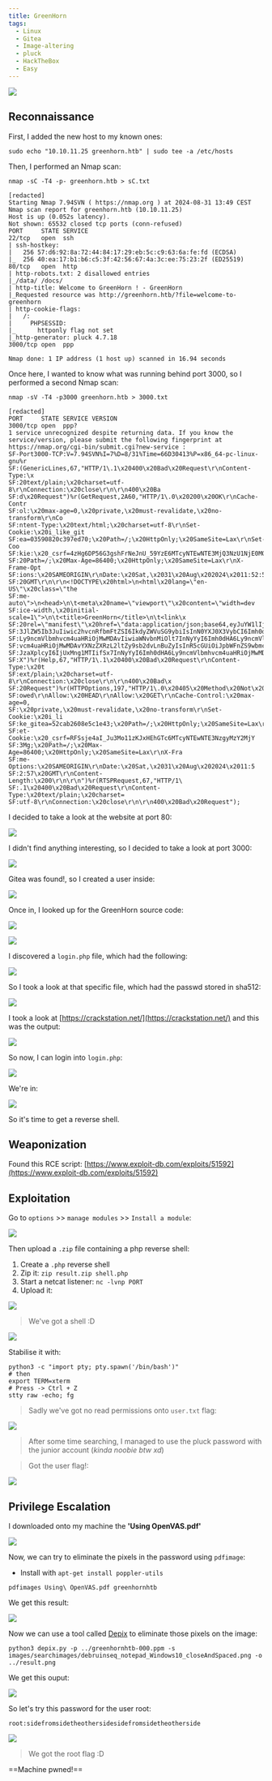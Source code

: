 ```yaml
---
title: GreenHorn
tags:
  - Linux
  - Gitea
  - Image-altering
  - pluck
  - HackTheBox
  - Easy
---
```

![](Pasted%20image%2020240831134445.png)

## Reconnaissance

First, I added the new host to my known ones:

```shell
sudo echo "10.10.11.25 greenhorn.htb" | sudo tee -a /etc/hosts
```

Then, I performed an Nmap scan:

```shell
nmap -sC -T4 -p- greenhorn.htb > sC.txt

[redacted]
Starting Nmap 7.94SVN ( https://nmap.org ) at 2024-08-31 13:49 CEST
Nmap scan report for greenhorn.htb (10.10.11.25)
Host is up (0.052s latency).
Not shown: 65532 closed tcp ports (conn-refused)
PORT     STATE SERVICE
22/tcp   open  ssh
| ssh-hostkey: 
|   256 57:d6:92:8a:72:44:84:17:29:eb:5c:c9:63:6a:fe:fd (ECDSA)
|_  256 40:ea:17:b1:b6:c5:3f:42:56:67:4a:3c:ee:75:23:2f (ED25519)
80/tcp   open  http
| http-robots.txt: 2 disallowed entries 
|_/data/ /docs/
| http-title: Welcome to GreenHorn ! - GreenHorn
|_Requested resource was http://greenhorn.htb/?file=welcome-to-greenhorn
| http-cookie-flags: 
|   /: 
|     PHPSESSID: 
|_      httponly flag not set
|_http-generator: pluck 4.7.18
3000/tcp open  ppp

Nmap done: 1 IP address (1 host up) scanned in 16.94 seconds
```

Once here, I wanted to know what was running behind port 3000, so I performed a second Nmap scan:

```shell
nmap -sV -T4 -p3000 greenhorn.htb > 3000.txt

[redacted]
PORT     STATE SERVICE VERSION
3000/tcp open  ppp?
1 service unrecognized despite returning data. If you know the service/version, please submit the following fingerprint at https://nmap.org/cgi-bin/submit.cgi?new-service :
SF-Port3000-TCP:V=7.94SVN%I=7%D=8/31%Time=66D30413%P=x86_64-pc-linux-gnu%r
SF:(GenericLines,67,"HTTP/1\.1\x20400\x20Bad\x20Request\r\nContent-Type:\x
SF:20text/plain;\x20charset=utf-8\r\nConnection:\x20close\r\n\r\n400\x20Ba
SF:d\x20Request")%r(GetRequest,2A60,"HTTP/1\.0\x20200\x20OK\r\nCache-Contr
SF:ol:\x20max-age=0,\x20private,\x20must-revalidate,\x20no-transform\r\nCo
SF:ntent-Type:\x20text/html;\x20charset=utf-8\r\nSet-Cookie:\x20i_like_git
SF:ea=03590820c397ed70;\x20Path=/;\x20HttpOnly;\x20SameSite=Lax\r\nSet-Coo
SF:kie:\x20_csrf=4zHg6DP56G3gshFrNeJnU_59YzE6MTcyNTEwNTE3MjQ3NzU1NjE0MQ;\x
SF:20Path=/;\x20Max-Age=86400;\x20HttpOnly;\x20SameSite=Lax\r\nX-Frame-Opt
SF:ions:\x20SAMEORIGIN\r\nDate:\x20Sat,\x2031\x20Aug\x202024\x2011:52:52\x
SF:20GMT\r\n\r\n<!DOCTYPE\x20html>\n<html\x20lang=\"en-US\"\x20class=\"the
SF:me-auto\">\n<head>\n\t<meta\x20name=\"viewport\"\x20content=\"width=dev
SF:ice-width,\x20initial-scale=1\">\n\t<title>GreenHorn</title>\n\t<link\x
SF:20rel=\"manifest\"\x20href=\"data:application/json;base64,eyJuYW1lIjoiR
SF:3JlZW5Ib3JuIiwic2hvcnRfbmFtZSI6IkdyZWVuSG9ybiIsInN0YXJ0X3VybCI6Imh0dHA6
SF:Ly9ncmVlbmhvcm4uaHRiOjMwMDAvIiwiaWNvbnMiOlt7InNyYyI6Imh0dHA6Ly9ncmVlbmh
SF:vcm4uaHRiOjMwMDAvYXNzZXRzL2ltZy9sb2dvLnBuZyIsInR5cGUiOiJpbWFnZS9wbmciLC
SF:JzaXplcyI6IjUxMng1MTIifSx7InNyYyI6Imh0dHA6Ly9ncmVlbmhvcm4uaHRiOjMwMDAvY
SF:X")%r(Help,67,"HTTP/1\.1\x20400\x20Bad\x20Request\r\nContent-Type:\x20t
SF:ext/plain;\x20charset=utf-8\r\nConnection:\x20close\r\n\r\n400\x20Bad\x
SF:20Request")%r(HTTPOptions,197,"HTTP/1\.0\x20405\x20Method\x20Not\x20All
SF:owed\r\nAllow:\x20HEAD\r\nAllow:\x20GET\r\nCache-Control:\x20max-age=0,
SF:\x20private,\x20must-revalidate,\x20no-transform\r\nSet-Cookie:\x20i_li
SF:ke_gitea=52cab2608e5c1e43;\x20Path=/;\x20HttpOnly;\x20SameSite=Lax\r\nS
SF:et-Cookie:\x20_csrf=RFSsje4aI_Ju3Mo11zKJxHEhGTc6MTcyNTEwNTE3NzgyMzY2MjY
SF:3Mg;\x20Path=/;\x20Max-Age=86400;\x20HttpOnly;\x20SameSite=Lax\r\nX-Fra
SF:me-Options:\x20SAMEORIGIN\r\nDate:\x20Sat,\x2031\x20Aug\x202024\x2011:5
SF:2:57\x20GMT\r\nContent-Length:\x200\r\n\r\n")%r(RTSPRequest,67,"HTTP/1\
SF:.1\x20400\x20Bad\x20Request\r\nContent-Type:\x20text/plain;\x20charset=
SF:utf-8\r\nConnection:\x20close\r\n\r\n400\x20Bad\x20Request");
```

I decided to take a look at the website at port 80:

![](Pasted%20image%2020240831135058.png)

I didn't find anything interesting, so I decided to take a look at port 3000:

![](Pasted%20image%2020240831140733.png)

Gitea was found!, so I created a user inside:

![](Pasted%20image%2020240831140823.png)

Once in, I looked up for the GreenHorn source code:

![](Pasted%20image%2020240831141300.png)

![](Pasted%20image%2020240831141316.png)

I discovered a `login.php` file, which had the following:

![](Pasted%20image%2020240831141844.png)

So I took a look at that specific file, which had the passwd stored in sha512:

![](Pasted%20image%2020240831141935.png)

I took a look at [https://crackstation.net/](https://crackstation.net/) and this was the output:

![](Pasted%20image%2020240831142043.png)

So now, I can login into `login.php`:

![](Pasted%20image%2020240831142244.png)

We're in:

![](Pasted%20image%2020240831142914.png)

So it's time to get a reverse shell.

## Weaponization

Found this RCE script: [https://www.exploit-db.com/exploits/51592](https://www.exploit-db.com/exploits/51592)

## Exploitation

Go to `options` >> `manage modules` >> `Install a module`:

![](Pasted%20image%2020240831145228.png)

Then upload a `.zip` file containing a php reverse shell:
1. Create a `.php` reverse shell
2. Zip it: `zip result.zip shell.php`
3. Start a netcat listener: `nc -lvnp PORT`
4. Upload it:

![](Pasted%20image%2020240831145826.png)

> We've got a shell :D

![](Pasted%20image%2020240831145854.png)

Stabilise it with:

```shell
python3 -c "import pty; pty.spawn('/bin/bash')"
# then
export TERM=xterm
# Press -> Ctrl + Z
stty raw -echo; fg
```

> Sadly we've got no read permissions onto `user.txt` flag:

![](Pasted%20image%2020240831150110.png)

>After some time searching, I managed to use the pluck password with the junior account (*kinda noobie btw xd*)

> Got the user flag!:

![](Pasted%20image%2020240831150958.png)

## Privilege Escalation

I downloaded onto my machine the **'Using OpenVAS.pdf'**

![](Pasted%20image%2020240831151715.png)

Now, we can try to eliminate the pixels in the password using `pdfimage`:
- Install with `apt-get install poppler-utils`

```shell
pdfimages Using\ OpenVAS.pdf greenhornhtb
```

We get this result:

![](Pasted%20image%2020240831152138.png)

Now we can use a tool called [Depix](https://github.com/spipm/Depix) to eliminate those pixels on the image:

```shell
python3 depix.py -p ../greenhornhtb-000.ppm -s images/searchimages/debruinseq_notepad_Windows10_closeAndSpaced.png -o ../result.png
```

We get this ouput:

![](result.png)

So let's try this password for the user root:

`root:sidefromsidetheothersidesidefromsidetheotherside`

![](Pasted%20image%2020240831152902.png)

> We got the root flag :D

==Machine pwned!==